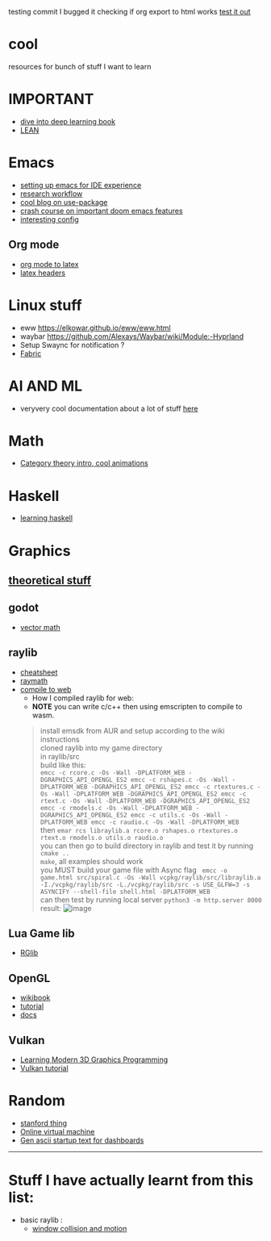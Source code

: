 testing commit I bugged it
checking if org export to html works
[test it out](https://html-preview.github.io/?url=https://github.com/Haize-uwu/cool/blob/main/testinglinks.html)
# cool
resources for bunch of stuff I want to learn

# IMPORTANT
- [dive into deep learning book](https://www.d2l.ai/)
- [LEAN](https://leanprover-community.github.io/learn.html)
# Emacs
- [setting up emacs for IDE experience](https://github.com/rememberYou/.emacs.d/blob/master/config.org#cmake)
- [research workflow](https://emacsconf.org/2021/talks/research/)
- [cool blog on use-package](https://ianyepan.github.io/posts/setting-up-use-package/)
- [crash course on important doom emacs features](https://www.aquabeam.me/tech/doom_emacs_intro/)
- [interesting config](https://babkock.github.io/configs/doom.html)

## Org mode
- [org mode to latex](https://youtu.be/0qHloGTT8XE?si=EL371C1gFZQMDWmD)
- [latex headers](https://jakebox.github.io/youtube/org_latex_video.html)

# Linux stuff
- eww https://elkowar.github.io/eww/eww.html
- waybar https://github.com/Alexays/Waybar/wiki/Module:-Hyprland
- Setup Swaync for notification ?
- [Fabric](https://wiki.ffpy.org/introduction.html)
# AI AND ML
- veryvery cool documentation about a lot of stuff [here](https://willjhliang.github.io/notes/Machine-Learning/PGM/%F0%9F%9A%A8-Bayesian-Network)

# Math 
- [Category theory intro, cool animations](https://toposinstitute.github.io/RelationalThinking-Book/cover.html)

# Haskell
- [learning haskell](https://www.cis.upenn.edu/~cis1940/spring13/lectures.html)
# Graphics
## [theoretical stuff](https://www.scratchapixel.com/index.html)
## godot
- [vector math](https://docs.godotengine.org/en/stable/tutorials/math/vector_math.html#doc-vector-math)


## raylib
- [cheatsheet](https://www.raylib.com/cheatsheet/raylib_cheatsheet_v5.0.pdf)
- [raymath](https://www.raylib.com/cheatsheet/raymath_cheatsheet.html)
- [compile to web](https://github-wiki-see.page/m/raysan5/raylib/wiki/Working-for-Web-(HTML5))
   - How I compiled raylib for web:
   - **NOTE** you can write c/c++ then using emscripten to compile to wasm.
   > install emsdk from AUR and setup according to the wiki instructions <br/>
   > cloned raylib into my game directory <br/>
   > in raylib/src <br/>
   > build like this: <br/> ```emcc -c rcore.c -Os -Wall -DPLATFORM_WEB -DGRAPHICS_API_OPENGL_ES2
  emcc -c rshapes.c -Os -Wall -DPLATFORM_WEB -DGRAPHICS_API_OPENGL_ES2
  emcc -c rtextures.c -Os -Wall -DPLATFORM_WEB -DGRAPHICS_API_OPENGL_ES2
  emcc -c rtext.c -Os -Wall -DPLATFORM_WEB -DGRAPHICS_API_OPENGL_ES2
  emcc -c rmodels.c -Os -Wall -DPLATFORM_WEB -DGRAPHICS_API_OPENGL_ES2
  emcc -c utils.c -Os -Wall -DPLATFORM_WEB
  emcc -c raudio.c -Os -Wall -DPLATFORM_WEB```<br/>
   > then `emar rcs libraylib.a rcore.o rshapes.o rtextures.o rtext.o rmodels.o utils.o raudio.o`<br/>
   > you can then go to build directory in raylib and test it by running `cmake ..` <br/>
   > `make`, all examples should work<br/>
   > you MUST build your game file with Async flag ``` emcc -o game.html src/spiral.c -Os -Wall vcpkg/raylib/src/libraylib.a -I./vcpkg/raylib/src -L./vcpkg/raylib/src -s USE_GLFW=3 -s ASYNCIFY --shell-file shell.html -DPLATFORM_WEB```<br/>
   > can then test by running local server `python3 -m http.server 8000`<br/>
   > result: ![image](https://github.com/Haize-uwu/cool/assets/84086558/e9ecd863-d8e2-4b2e-98cd-cdf31003942f)
## Lua Game lib
- [RGlib](https://docs.retrogadgets.game/libs/01-rg_game.html)
## OpenGL
- [wikibook](https://en.wikibooks.org/wiki/OpenGL_Programming/Modern_OpenGL_Introduction)
- [tutorial](https://learnopengl.com/Getting-started/Hello-Triangle)
- [docs](https://www.khronos.org/opengl/wiki/)
## Vulkan
- [Learning Modern 3D Graphics Programming](https://paroj.github.io/gltut/)
- [Vulkan tutorial](https://docs.vulkan.org/tutorial/latest/00_Introduction.html)

# Random
- [stanford thing](https://dawn.cs.stanford.edu/)
- [Online virtual machine](https://bellard.org//jslinux/)
- [Gen ascii startup text for dashboards](https://patorjk.com/software/taag/#p=display&v=0&f=Slant&t=NEOVIM)
  


---
# Stuff I have actually learnt from this list:
- basic raylib :
  - [window collision and motion](https://imgur.com/a/ztGYED1)
